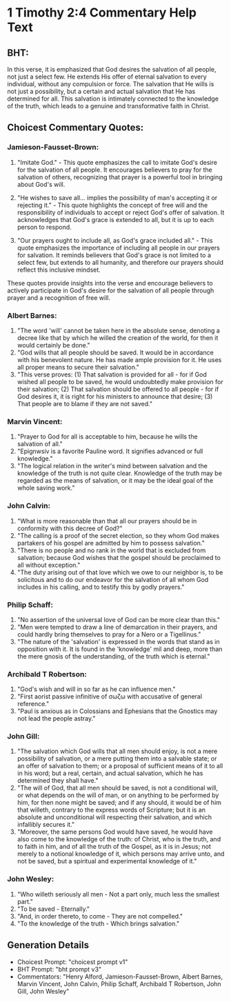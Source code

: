 # 1 Timothy 2:4 Commentary Help Text

## BHT:
In this verse, it is emphasized that God desires the salvation of all people, not just a select few. He extends His offer of eternal salvation to every individual, without any compulsion or force. The salvation that He wills is not just a possibility, but a certain and actual salvation that He has determined for all. This salvation is intimately connected to the knowledge of the truth, which leads to a genuine and transformative faith in Christ.

## Choicest Commentary Quotes:
### Jamieson-Fausset-Brown:
1. "Imitate God." - This quote emphasizes the call to imitate God's desire for the salvation of all people. It encourages believers to pray for the salvation of others, recognizing that prayer is a powerful tool in bringing about God's will.

2. "He wishes to save all... implies the possibility of man's accepting it or rejecting it." - This quote highlights the concept of free will and the responsibility of individuals to accept or reject God's offer of salvation. It acknowledges that God's grace is extended to all, but it is up to each person to respond.

3. "Our prayers ought to include all, as God's grace included all." - This quote emphasizes the importance of including all people in our prayers for salvation. It reminds believers that God's grace is not limited to a select few, but extends to all humanity, and therefore our prayers should reflect this inclusive mindset.

These quotes provide insights into the verse and encourage believers to actively participate in God's desire for the salvation of all people through prayer and a recognition of free will.

### Albert Barnes:
1. "The word 'will' cannot be taken here in the absolute sense, denoting a decree like that by which he willed the creation of the world, for then it would certainly be done."
2. "God wills that all people should be saved. It would be in accordance with his benevolent nature. He has made ample provision for it. He uses all proper means to secure their salvation."
3. "This verse proves: (1) That salvation is provided for all - for if God wished all people to be saved, he would undoubtedly make provision for their salvation; (2) That salvation should be offered to all people - for if God desires it, it is right for his ministers to announce that desire; (3) That people are to blame if they are not saved."

### Marvin Vincent:
1. "Prayer to God for all is acceptable to him, because he wills the salvation of all."
2. "Epignwsiv is a favorite Pauline word. It signifies advanced or full knowledge."
3. "The logical relation in the writer's mind between salvation and the knowledge of the truth is not quite clear. Knowledge of the truth may be regarded as the means of salvation, or it may be the ideal goal of the whole saving work."

### John Calvin:
1. "What is more reasonable than that all our prayers should be in conformity with this decree of God?"
2. "The calling is a proof of the secret election, so they whom God makes partakers of his gospel are admitted by him to possess salvation."
3. "There is no people and no rank in the world that is excluded from salvation; because God wishes that the gospel should be proclaimed to all without exception."
4. "The duty arising out of that love which we owe to our neighbor is, to be solicitous and to do our endeavor for the salvation of all whom God includes in his calling, and to testify this by godly prayers."

### Philip Schaff:
1. "No assertion of the universal love of God can be more clear than this."
2. "Men were tempted to draw a line of demarcation in their prayers, and could hardly bring themselves to pray for a Nero or a Tigellinus."
3. "The nature of the 'salvation' is expressed in the words that stand as in opposition with it. It is found in the 'knowledge' mil and deep, more than the mere gnosis of the understanding, of the truth which is eternal."

### Archibald T Robertson:
1. "God's wish and will in so far as he can influence men." 
2. "First aorist passive infinitive of σωζω with accusative of general reference." 
3. "Paul is anxious as in Colossians and Ephesians that the Gnostics may not lead the people astray."

### John Gill:
1. "The salvation which God wills that all men should enjoy, is not a mere possibility of salvation, or a mere putting them into a salvable state; or an offer of salvation to them; or a proposal of sufficient means of it to all in his word; but a real, certain, and actual salvation, which he has determined they shall have."
2. "The will of God, that all men should be saved, is not a conditional will, or what depends on the will of man, or on anything to be performed by him, for then none might be saved; and if any should, it would be of him that willeth, contrary to the express words of Scripture; but it is an absolute and unconditional will respecting their salvation, and which infallibly secures it."
3. "Moreover, the same persons God would have saved, he would have also come to the knowledge of the truth: of Christ, who is the truth, and to faith in him, and of all the truth of the Gospel, as it is in Jesus; not merely to a notional knowledge of it, which persons may arrive unto, and not be saved, but a spiritual and experimental knowledge of it."

### John Wesley:
1. "Who willeth seriously all men - Not a part only, much less the smallest part." 
2. "To be saved - Eternally."
3. "And, in order thereto, to come - They are not compelled."
4. "To the knowledge of the truth - Which brings salvation."


## Generation Details
- Choicest Prompt: "choicest prompt v1"
- BHT Prompt: "bht prompt v3"
- Commentators: "Henry Alford, Jamieson-Fausset-Brown, Albert Barnes, Marvin Vincent, John Calvin, Philip Schaff, Archibald T Robertson, John Gill, John Wesley"

